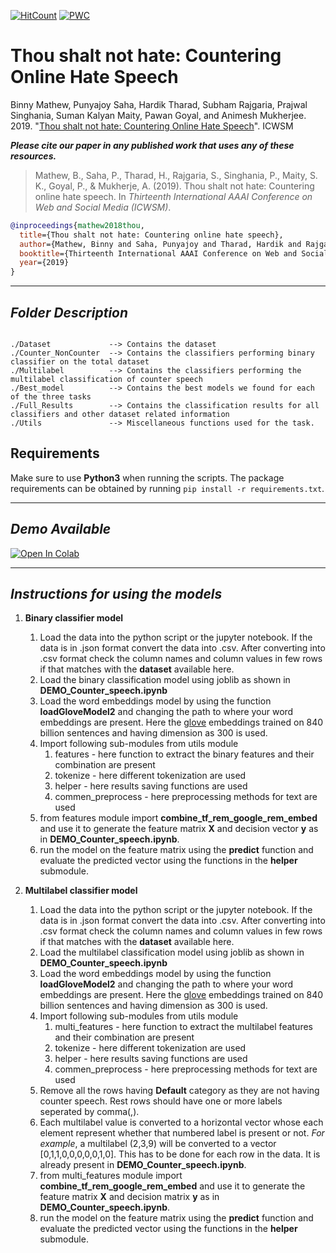 [![HitCount](http://hits.dwyl.io/binny-mathew/Countering_Hate_Speech.svg)](http://hits.dwyl.io/binny-mathew/Countering_Hate_Speech)
[![PWC](https://img.shields.io/endpoint.svg?url=https://paperswithcode.com/badge/thou-shalt-not-hate-countering-online-hate-1/counterspeech-detection-on-youtube)](https://paperswithcode.com/sota/counterspeech-detection-on-youtube?p=thou-shalt-not-hate-countering-online-hate-1)
# Thou shalt not hate: Countering Online Hate Speech

Binny Mathew, Punyajoy Saha, Hardik Tharad, Subham Rajgaria, Prajwal Singhania, Suman Kalyan Maity, Pawan Goyal, and Animesh Mukherjee. 2019. "[Thou shalt not hate: Countering Online Hate Speech](https://arxiv.org/abs/1808.04409)". ICWSM

***Please cite our paper in any published work that uses any of these resources.***

> Mathew, B., Saha, P., Tharad, H., Rajgaria, S., Singhania, P., Maity, S. K., Goyal, P., & Mukherje, A. (2019). Thou shalt not hate: Countering online hate speech. In _Thirteenth International AAAI Conference on Web and Social Media (ICWSM)_.

~~~bibtex
@inproceedings{mathew2018thou,
  title={Thou shalt not hate: Countering online hate speech},
  author={Mathew, Binny and Saha, Punyajoy and Tharad, Hardik and Rajgaria, Subham and Singhania, Prajwal and Maity, Suman Kalyan and Goyal, Pawan and Mukherje, Animesh},
  booktitle={Thirteenth International AAAI Conference on Web and Social Media},
  year={2019}
}

~~~


------------------------------------------
***Folder Description***
------------------------------------------
~~~

./Dataset             --> Contains the dataset
./Counter_NonCounter  --> Contains the classifiers performing binary classifier on the total dataset
./Multilabel          --> Contains the classifiers performing the multilabel classification of counter speech 
./Best_model          --> Contains the best models we found for each of the three tasks
./Full_Results        --> Contains the classification results for all classifiers and other dataset related information
./Utils               --> Miscellaneous functions used for the task.

~~~


## Requirements 

Make sure to use **Python3** when running the scripts. The package requirements can be obtained by running `pip install -r requirements.txt`.


------------------------------------------
***Demo Available***
------------------------------------------

[![Open In Colab](https://colab.research.google.com/assets/colab-badge.svg)](https://colab.research.google.com/github/binny-mathew/Countering_Hate_Speech/blob/master/DEMO_Counter_speech.ipynb)

------------------------------------------
***Instructions for using the models***
------------------------------------------

1. **Binary classifier model**  
    1. Load the data into the python script or the jupyter notebook. If the data is in .json format convert the data into .csv. After converting into .csv format check the column names and column values in few rows if that matches with the **dataset** available here.
    2. Load the binary classification model using joblib as shown in **DEMO_Counter_speech.ipynb** 
    3. Load the word embeddings model by using the function **loadGloveModel2** and changing the path to where your word embeddings are present. Here the [glove](https://nlp.stanford.edu/projects/glove/)  embeddings trained on 840 billion sentences and having dimension as 300 is used.  
    4. Import following sub-modules from utils module
       1. features - here function to extract the binary features and their combination are present
       2. tokenize - here different tokenization are used 
       3. helper - here results saving functions are used
       4. commen_preprocess - here preprocessing methods for text are used 
    5. from features module import **combine_tf_rem_google_rem_embed** and use it to generate the feature matrix **X** and decision vector **y** as in **DEMO_Counter_speech.ipynb**.
    6. run the model on the feature matrix using the **predict** function and evaluate the predicted vector using the functions in the **helper** submodule.

2. **Multilabel classifier model**  
    1. Load the data into the python script or the jupyter notebook. If the data is in .json format convert the data into .csv. After converting into .csv format check the column names and column values in few rows if that matches with the **dataset** available here.
    2. Load the multilabel classification model using joblib as shown in **DEMO_Counter_speech.ipynb** 
    3. Load the word embeddings model by using the function **loadGloveModel2** and changing the path to where your word embeddings are present. Here the [glove](https://nlp.stanford.edu/projects/glove/)  embeddings trained on 840 billion sentences and having dimension as 300 is used.  
    4. Import following sub-modules from utils module
       1. multi_features - here function to extract the multilabel features and their combination are present
       2. tokenize - here different tokenization are used 
       3. helper - here results saving functions are used
       4. commen_preprocess - here preprocessing methods for text are used 
    5. Remove all the rows having **Default** category as they are not having counter speech. Rest rows should have one or more labels seperated by comma(,). 
    6. Each multilabel value is converted to a horizontal vector whose each element represent whether that numbered label is present or not. *For example*, a multilabel (2,3,9) will be converted to a vector [0,1,1,0,0,0,0,0,1,0]. This has to be done for each row in the data. It is already present in **DEMO_Counter_speech.ipynb**.
    7. from multi_features module import **combine_tf_rem_google_rem_embed** and use it to generate the feature matrix **X** and decision matrix **y** as in **DEMO_Counter_speech.ipynb**.
    8. run the model on the feature matrix using the **predict** function and evaluate the predicted vector using the functions in the **helper** submodule.
